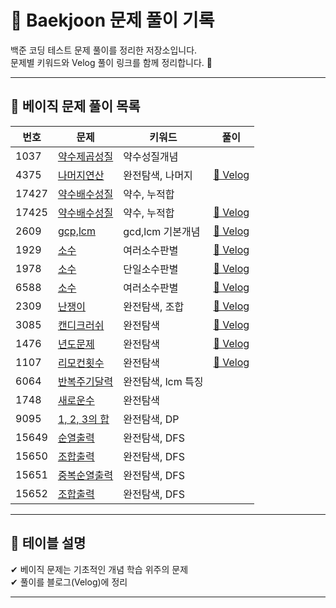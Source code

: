 # 📘 Baekjoon 문제 풀이 기록


백준 코딩 테스트 문제 풀이를 정리한 저장소입니다.  
문제별 키워드와 Velog 풀이 링크를 함께 정리합니다. 🚀



---

## 📌 **베이직 문제 풀이 목록**

| 번호  | 문제 | 키워드 | 풀이 |
|------|------|------|------|
| 1037 | [약수제곱성질](https://www.acmicpc.net/problem/1037) | 약수성질개념 |  |
| 4375 | [나머지연산](https://www.acmicpc.net/problem/4375) | 완전탐색, 나머지 | [🔗 Velog](https://velog.io/@literallyme/%EB%B0%B1%EC%A4%80-4375-%EB%AC%B8%EC%A0%9C%ED%92%80%EC%9D%B4-%EB%82%98%EB%A8%B8%EC%A7%80-%EC%97%B0%EC%82%B0-%EC%84%B1%EC%A7%88-%EC%95%8C%EA%B3%A0%EB%A6%AC%EC%A6%98-647j7rn8) |
| 17427 | [약수배수성질](https://www.acmicpc.net/problem/17427) | 약수, 누적합 | |
| 17425 | [약수배수성질](https://www.acmicpc.net/problem/17425) | 약수, 누적합 | [🔗 Velog](https://velog.io/@literallyme/%EB%B0%B1%EC%A4%80-17425-%EC%95%BD%EC%88%98%EC%9D%98-%ED%95%A9-%EB%AC%B8%EC%A0%9C-%ED%92%80%EC%9D%B4) |
| 2609 | [gcp,lcm](https://www.acmicpc.net/problem/2609) | gcd,lcm 기본개념 | [🔗 Velog](https://velog.io/@literallyme/%EB%B0%B1%EC%A4%80-2609-%EB%AC%B8%EC%A0%9C-%ED%92%80%EC%9D%B4-%EC%B5%9C%EB%8C%80%EA%B3%B5%EC%95%BD%EC%88%98%EC%99%80-%EC%B5%9C%EC%86%8C%EA%B3%B5%EB%B0%B0%EC%88%98-%EA%B5%AC%ED%95%98%EB%8A%94-%EC%95%8C%EA%B3%A0%EB%A6%AC%EC%A6%98) |
| 1929 | [소수](https://www.acmicpc.net/problem/1929) | 여러소수판별 | [🔗 Velog](https://velog.io/@literallyme/%EB%B0%B1%EC%A4%80-1978-1929-%EB%AC%B8%EC%A0%9C-%ED%92%80%EC%9D%B4-%EC%86%8C%EC%88%98-%ED%8C%90%EB%B3%84-%EC%95%8C%EA%B3%A0%EB%A6%AC%EC%A6%98) |
| 1978 | [소수](https://www.acmicpc.net/problem/1978) | 단일소수판별 | [🔗 Velog](https://velog.io/@literallyme/%EB%B0%B1%EC%A4%80-1978-1929-%EB%AC%B8%EC%A0%9C-%ED%92%80%EC%9D%B4-%EC%86%8C%EC%88%98-%ED%8C%90%EB%B3%84-%EC%95%8C%EA%B3%A0%EB%A6%AC%EC%A6%98) |
| 6588 | [소수](https://www.acmicpc.net/problem/6588) | 여러소수판별 | [🔗 Velog](https://velog.io/@literallyme/%EB%B0%B1%EC%A4%80-2309%EB%B2%88-%EB%AC%B8%EC%A0%9C%ED%92%80%EC%9D%B4-%EC%86%8C%EC%88%98-%ED%8C%90%EB%B3%84-%EC%95%8C%EA%B3%A0%EB%A6%AC%EC%A6%98) |
| 2309 | [난쟁이](https://www.acmicpc.net/problem/2309) | 완전탐색, 조합 | [🔗 Velog](https://velog.io/@literallyme/%EB%B0%B1%EC%A4%80-2309%EB%B2%88-%EB%AC%B8%EC%A0%9C%ED%92%80%EC%9D%B4-%EC%86%8C%EC%88%98-%ED%8C%90%EB%B3%84-%EC%95%8C%EA%B3%A0%EB%A6%AC%EC%A6%98) |
| 3085 | [캔디크러쉬](https://www.acmicpc.net/problem/3085) | 완전탐색 | [🔗 Velog](https://velog.io/@literallyme/3805%EB%B2%88-%EB%AC%B8%EC%A0%9C%ED%92%80%EC%9D%B4-%EC%99%84%EC%A0%84%ED%83%90%EC%83%89-%EC%95%8C%EA%B3%A0%EB%A6%AC%EC%A6%98-%EC%8B%9C%EB%AE%AC%EB%A0%88%EC%9D%B4%EC%85%98) |
| 1476 | [년도문제](https://www.acmicpc.net/problem/1476) | 완전탐색 |  [🔗 Velog](https://velog.io/@literallyme/1476%EB%B2%88-%EB%AC%B8%EC%A0%9C-%ED%92%80%EC%9D%B4-%EC%99%84%EC%A0%84%ED%83%90%EC%83%89-%EC%95%8C%EA%B3%A0%EB%A6%AC%EC%A6%98) |
| 1107 | [리모컨횟수](https://www.acmicpc.net/problem/1107) | 완전탐색 |  [🔗 Velog](https://velog.io/@literallyme/1107%EB%B2%88-%EB%AC%B8%EC%A0%9C%ED%92%80%EC%9D%B4-%EC%99%84%EC%A0%84%ED%83%90%EC%83%89-%EC%95%8C%EA%B3%A0%EB%A6%AC%EC%A6%98) |
| 6064 | [반복주기달력](https://www.acmicpc.net/problem/6064) | 완전탐색, lcm 특징 | |
| 1748 | [새로운수](https://www.acmicpc.net/problem/1748) | 완전탐색 | |
| 9095 | [1, 2, 3의 합](https://www.acmicpc.net/problem/9095) | 완전탐색, DP | |
| 15649 | [순열출력](https://www.acmicpc.net/problem/15649) | 완전탐색, DFS | |
| 15650 | [조합출력](https://www.acmicpc.net/problem/15650) | 완전탐색, DFS | |
| 15651 | [중복순열출력](https://www.acmicpc.net/problem/15651) | 완전탐색, DFS | |
| 15652 | [조합출력](https://www.acmicpc.net/problem/15652) | 완전탐색, DFS | |




---

## 🎯 **테이블 설명**
✔ 베이직 문제는 기초적인 개념 학습 위주의 문제   
✔ 풀이를 블로그(Velog)에 정리  

---
